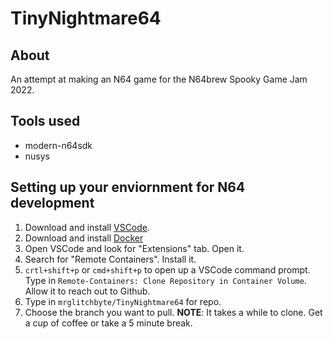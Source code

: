 # TinyNightmare64

## About
An attempt at making an N64 game for the N64brew Spooky Game Jam 2022.


## Tools used
- modern-n64sdk
- nusys

## Setting up your enviornment for N64 development

1. Download and install [VSCode](https://code.visualstudio.com/Download).
2. Download and install [Docker](https://docs.docker.com/get-docker/)
3. Open VSCode and look for "Extensions" tab. Open it.
4. Search for "Remote Containers". Install it.
5. `crtl+shift+p` or `cmd+shift+p` to open up a VSCode command prompt. Type in `Remote-Containers: Clone Repository in Container Volume`. Allow it to reach out to Github.
6. Type in `mrglitchbyte/TinyNightmare64` for repo.
7. Choose the branch you want to pull. **NOTE**: It takes a while to clone. Get a cup of coffee or take a 5 minute break.